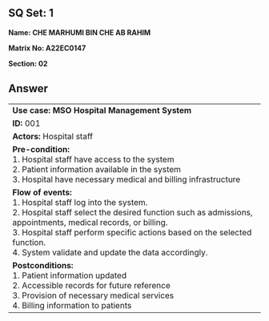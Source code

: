 ## SQ Set: 1

**Name: CHE MARHUMI BIN CHE AB RAHIM**

**Matrix No: A22EC0147**

**Section: 02**

## Answer
<table>
    <tr>
        <td>
            <b>Use case: MSO Hospital Management System</b>
        </td>
    </tr>
    <tr>
        <td>
            <b>ID:</b> 001
        </td>
    </tr>
    <tr>
        <td>
            <b>Actors: </b>
            Hospital staff
        </td>
    </tr>
    <tr>
        <td>
            <b>Pre-condition: </b> <br>
            1. Hospital staff have access to the system <br>
            2. Patient information available in the system <br>
            3. Hospital have necessary medical and billing infrastructure
        </td>
    </tr>
    <tr>
        <td>
            <b>Flow of events: </b> <br>
            1. Hospital staff log into the system. <br>
            2. Hospital staff select the desired function  such as admissions, appointments, medical records, or billing. <br>
            3. Hospital staff perform specific actions based on the selected function. <br>
            4. System validate and update the data accordingly.
        </td>
    </tr>
    <tr>
        <td>
            <b>Postconditions: </b> <br>
            1. Patient information updated <br>
            2. Accessible records for future reference <br>
            3. Provision of necessary medical services <br>
            4. Billing information to patients
        </td>
    </tr>
</table>

